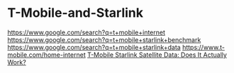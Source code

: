 # T-Mobile-and-Starlink
https://www.google.com/search?q=t+mobile+internet https://www.google.com/search?q=t+mobile+starlink+benchmark https://www.google.com/search?q=t+mobile+starlink+data https://www.t-mobile.com/home-internet [ T-Mobile Starlink Satellite Data: Does It Actually Work?](https://youtu.be/0GNdI6OVl3g) [](https://youtu.be/rZ2qQ4jroIw)
